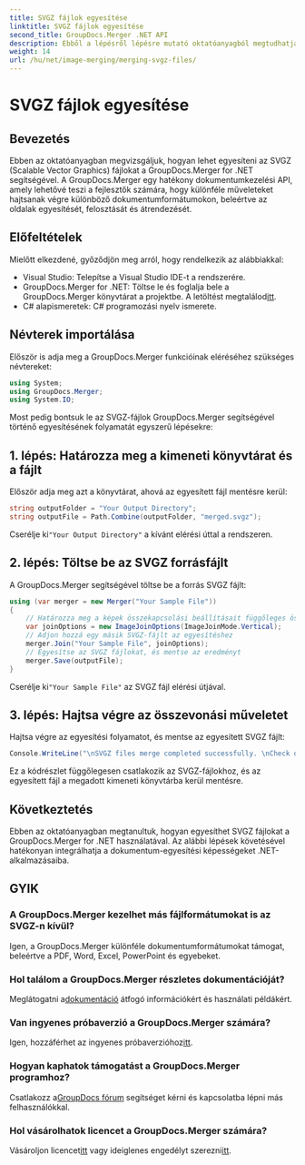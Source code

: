 ```yaml
---
title: SVGZ fájlok egyesítése
linktitle: SVGZ fájlok egyesítése
second_title: GroupDocs.Merger .NET API
description: Ebből a lépésről lépésre mutató oktatóanyagból megtudhatja, hogyan egyesíthet SVGZ-fájlokat a GroupDocs.Merger for .NET használatával. Fejlessze dokumentumkezelési készségeit.
weight: 14
url: /hu/net/image-merging/merging-svgz-files/
---
```


# SVGZ fájlok egyesítése

## Bevezetés
Ebben az oktatóanyagban megvizsgáljuk, hogyan lehet egyesíteni az SVGZ (Scalable Vector Graphics) fájlokat a GroupDocs.Merger for .NET segítségével. A GroupDocs.Merger egy hatékony dokumentumkezelési API, amely lehetővé teszi a fejlesztők számára, hogy különféle műveleteket hajtsanak végre különböző dokumentumformátumokon, beleértve az oldalak egyesítését, felosztását és átrendezését.
## Előfeltételek
Mielőtt elkezdené, győződjön meg arról, hogy rendelkezik az alábbiakkal:
- Visual Studio: Telepítse a Visual Studio IDE-t a rendszerére.
-  GroupDocs.Merger for .NET: Töltse le és foglalja bele a GroupDocs.Merger könyvtárat a projektbe. A letöltést megtalálod[itt](https://releases.groupdocs.com/merger/net/).
- C# alapismeretek: C# programozási nyelv ismerete.

## Névterek importálása
Először is adja meg a GroupDocs.Merger funkcióinak eléréséhez szükséges névtereket:
```csharp
using System; 
using GroupDocs.Merger;
using System.IO;
```

Most pedig bontsuk le az SVGZ-fájlok GroupDocs.Merger segítségével történő egyesítésének folyamatát egyszerű lépésekre:
## 1. lépés: Határozza meg a kimeneti könyvtárat és a fájlt
Először adja meg azt a könyvtárat, ahová az egyesített fájl mentésre kerül:
```csharp
string outputFolder = "Your Output Directory";
string outputFile = Path.Combine(outputFolder, "merged.svgz");
```
 Cserélje ki`"Your Output Directory"` a kívánt elérési úttal a rendszeren.
## 2. lépés: Töltse be az SVGZ forrásfájlt
A GroupDocs.Merger segítségével töltse be a forrás SVGZ fájlt:
```csharp
using (var merger = new Merger("Your Sample File"))
{
    // Határozza meg a képek összekapcsolási beállításait függőleges összekapcsolási móddal
    var joinOptions = new ImageJoinOptions(ImageJoinMode.Vertical);
    // Adjon hozzá egy másik SVGZ-fájlt az egyesítéshez
    merger.Join("Your Sample File", joinOptions);
    // Egyesítse az SVGZ fájlokat, és mentse az eredményt
    merger.Save(outputFile);
}
```
 Cserélje ki`"Your Sample File"` az SVGZ fájl elérési útjával.
## 3. lépés: Hajtsa végre az összevonási műveletet
Hajtsa végre az egyesítési folyamatot, és mentse az egyesített SVGZ fájlt:
```csharp
Console.WriteLine("\nSVGZ files merge completed successfully. \nCheck output in {0}", outputFolder);
```
Ez a kódrészlet függőlegesen csatlakozik az SVGZ-fájlokhoz, és az egyesített fájl a megadott kimeneti könyvtárba kerül mentésre.

## Következtetés
Ebben az oktatóanyagban megtanultuk, hogyan egyesíthet SVGZ fájlokat a GroupDocs.Merger for .NET használatával. Az alábbi lépések követésével hatékonyan integrálhatja a dokumentum-egyesítési képességeket .NET-alkalmazásaiba.

## GYIK
### A GroupDocs.Merger kezelhet más fájlformátumokat is az SVGZ-n kívül?
Igen, a GroupDocs.Merger különféle dokumentumformátumokat támogat, beleértve a PDF, Word, Excel, PowerPoint és egyebeket.
### Hol találom a GroupDocs.Merger részletes dokumentációját?
 Meglátogatni a[dokumentáció](https://tutorials.groupdocs.com/merger/net/) átfogó információkért és használati példákért.
### Van ingyenes próbaverzió a GroupDocs.Merger számára?
 Igen, hozzáférhet az ingyenes próbaverzióhoz[itt](https://releases.groupdocs.com/).
### Hogyan kaphatok támogatást a GroupDocs.Merger programhoz?
 Csatlakozz a[GroupDocs fórum](https://forum.groupdocs.com/c/merger/32) segítséget kérni és kapcsolatba lépni más felhasználókkal.
### Hol vásárolhatok licencet a GroupDocs.Merger számára?
 Vásároljon licencet[itt](https://purchase.groupdocs.com/buy) vagy ideiglenes engedélyt szerezni[itt](https://purchase.groupdocs.com/temporary-license/).